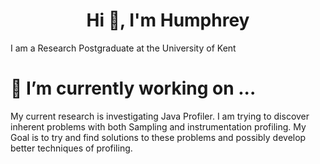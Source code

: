 <h1 align="center">Hi 👋, I'm Humphrey</h1>
I am a Research Postgraduate at the University of Kent 

# 🔭 I’m currently working on ...
My current research is investigating Java Profiler. I am trying to discover inherent problems with both Sampling and instrumentation profiling. My Goal is to try and find solutions to these problems and possibly develop better techniques of profiling.  
<!--
**HumphreyHCB/HumphreyHCB** is a ✨ _special_ ✨ repository because its `README.md` (this file) appears on your GitHub profile.

Here are some ideas to get you started:

- 🔭 I’m currently working on ...
- 🌱 I’m currently learning ...
- 👯 I’m looking to collaborate on ...
- 🤔 I’m looking for help with ...
- 💬 Ask me about ...
- 📫 How to reach me: ...
- 😄 Pronouns: ...
- ⚡ Fun fact: ...
-->

